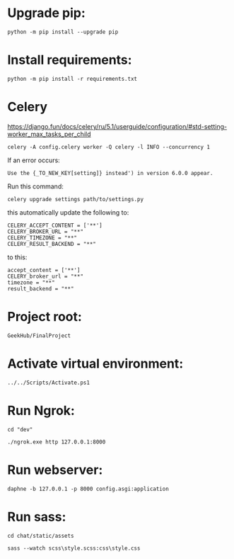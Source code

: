 # Upgrade pip:

`python -m pip install --upgrade pip`

# Install requirements:

`python -m pip install -r requirements.txt`

# Celery

https://django.fun/docs/celery/ru/5.1/userguide/configuration/#std-setting-worker_max_tasks_per_child

`celery -A config.celery worker -Q celery -l INFO --concurrency 1`

If an error occurs:

`Use the {_TO_NEW_KEY[setting]} instead') in version 6.0.0 appear.`

Run this command:

`celery upgrade settings path/to/settings.py`

this automatically update the following to:

```
CELERY_ACCEPT_CONTENT = ['**']
CELERY_BROKER_URL = "**"
CELERY_TIMEZONE = "**"
CELERY_RESULT_BACKEND = "**"
```

to this:

```
accept_content = ['**']
CELERY_broker_url = "**"
timezone = "**"
result_backend = "**"
```

# Project root:

`GeekHub/FinalProject`

# Activate virtual environment:

`../../Scripts/Activate.ps1`

# Run Ngrok:

`cd "dev"`

`./ngrok.exe http 127.0.0.1:8000`

# Run webserver:

`daphne -b 127.0.0.1 -p 8000 config.asgi:application`

# Run sass:

`cd chat/static/assets`

`sass --watch scss\style.scss:css\style.css`
